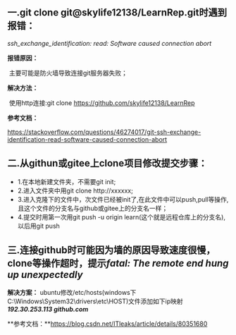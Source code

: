 ## 一.git clone git@skylife12138/LearnRep.git时遇到报错：
  *ssh_exchange_identification: read: Software caused connection abort*   

  **报错原因：**  

​      主要可能是防火墙导致连接git服务器失败；  

**解决方法：**  

​      使用http连接:git clone https://github.com/skylife12138/LearnRep  

**参考文档：**  

  https://stackoverflow.com/questions/46274017/git-ssh-exchange-identification-read-software-caused-connection-abort
	

## 二.从githun或gitee上clone项目修改提交步骤：  

- 1.在本地新建文件夹，不需要git init; 
- 2.进入文件夹中用git clone http://xxxxxx; 
- 3.进入克隆下的文件中，次文件已经被init了,在此文件中可以push,pull等操作,且这个文件的分支名与github或gitee上的分支名一样；  
- 4.提交时用第一次用git push -u origin learn(这个就是远程仓库上的分支名),以后用git push  

## 三.连接github时可能因为墙的原因导致速度很慢，clone等操作超时，提示*fatal: The remote end hung up unexpectedly*

 **解决方案：** ubuntu修改/etc/hosts(windows下C:\Windows\System32\drivers\etc\HOST)文件添加如下ip映射   ***192.30.253.113 github.com***  

 **参考文档：**https://blog.csdn.net/ITleaks/article/details/80351680